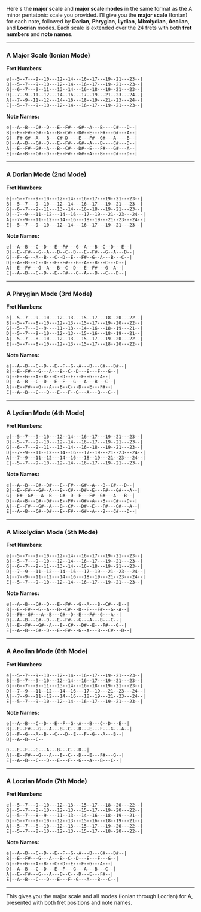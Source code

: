 Here's the **major scale** and **major scale modes** in the same format as the A minor pentatonic scale you provided. I’ll give you the **major scale** (Ionian) for each note, followed by **Dorian**, **Phrygian**, **Lydian**, **Mixolydian**, **Aeolian**, and **Locrian** modes. Each scale is extended over the 24 frets with both **fret numbers** and **note names**.

---

### **A Major Scale (Ionian Mode)**

**Fret Numbers:**
```
e|--5--7---9--10---12--14---16--17---19--21---23--|
B|--5--7---9--10---12--14---16--17---19--21---23--|
G|--6--7---9--11---13--14---16--18---19--21---23--|
D|--7--9--11--12---14--16---17--19---21--23---24--|
A|--7--9--11--12---14--16---18--19---21--23---24--|
E|--5--7---9--10---12--14---16--17---19--21---23--|
```

**Note Names:**
```
e|--A--B---C#--D---E--F#---G#--A---B----C#---D--|
B|--E--F#--G#--A---B--C#---D#--E---F#---G#---A--|
G|--F#-G#--A- -B---C#-D----E---F#--G#---A----B--|
D|--A--B---C#--D---E--F#---G#--A---B----C#---D--|
A|--E--F#--G#--A---B--C#---D#--E---F#---G#---A--|
E|--A--B---C#--D---E--F#---G#--A---B----C#---D--|
```

---

### **A Dorian Mode (2nd Mode)**

**Fret Numbers:**
```
e|--5--7---9--10---12--14---16--17---19--21---23--|
B|--5--7---9--10---12--14---16--17---19--21---23--|
G|--6--7---9--11---13--14---16--18---19--21---23--|
D|--7--9---11--12---14--16---17--19---21--23---24--|
A|--7--9---11--12---14--16---18--19---21--23---24--|
E|--5--7---9--10---12--14---16--17---19--21---23--|
```

**Note Names:**
```
e|--A--B---C--D---E--F#---G--A---B--C--D---E--|
B|--E--F#---G--A---B--C--D---E--F#---G--A---B--|
G|--F--G---A--B---C--D--E---F#--G--A---B---C--|
D|--A--B---C--D---E--F#---G--A---B---C---D--|
A|--E--F#---G--A---B--C--D---E--F#---G--A--|
E|--A--B---C--D---E--F#---G--A---B---C---D--|
```

---

### **A Phrygian Mode (3rd Mode)**

**Fret Numbers:**
```
e|--5--7---9--10---12--13---15--17---18--20---22--|
B|--5--7---8--10---12--13---15--17---19--20---22--|
G|--5--7---8--9----11--13---14--16---18--19---21--|
D|--5--7---9--10---12--13---15--16---18--19---21--|
A|--5--7---8--10---12--13---15--17---19--20---22--|
E|--5--7---8--10---12--13---15--17---18--20---22--|
```

**Note Names:**
```
e|--A--B---C--D---E--F--G--A---B---C#---D#--|
B|--E--F#---G---A---B--C--D---E---F---G--|
G|--F--G---A--B---C--D--E---F--G---A--|
D|--A--B---C--D---E--F---G---A---B---C--|
A|--E--F#---G---A---B--C---D---E---F#--|
E|--A--B---C---D---E---F--G---A---B---C--|
```

---

### **A Lydian Mode (4th Mode)**

**Fret Numbers:**
```
e|--5--7---9--10---12--14---16--17---19--21---23--|
B|--5--7---9--10---12--14---16--17---19--21---23--|
G|--6--7---9--11---13--14---16--18---19--21---23--|
D|--7--9---11--12---14--16---17--19---21--23---24--|
A|--7--9---11--12---14--16---18--19---21--23---24--|
E|--5--7---9--10---12--14---16--17---19--21---23--|
```

**Note Names:**
```
e|--A--B---C#--D#---E--F#---G#--A---B--C#---D--|
B|--E--F#---G#--A---B--C#---D#--E---F#---G#---A--|
G|--F#--G#---A--B---C#--D--E---F#--G#---A---B--|
D|--A--B---C#--D#---E--F#---G#--A---B---C#---D--|
A|--E--F#---G#--A---B--C#---D#--E---F#---G#---A--|
E|--A--B---C#--D#---E--F#---G#--A---B---C#---D--|
```

---

### **A Mixolydian Mode (5th Mode)**

**Fret Numbers:**
```
e|--5--7---9--10---12--14---16--17---19--21---23--|
B|--5--7---9--10---12--14---16--17---19--21---23--|
G|--6--7---9--11---13--14---16--18---19--21---23--|
D|--7--9---11--12---14--16---17--19---21--23---24--|
A|--7--9---11--12---14--16---18--19---21--23---24--|
E|--5--7---9--10---12--14---16--17---19--21---23--|
```

**Note Names:**
```
e|--A--B---C#--D---E--F#---G--A---B--C#---D--|
B|--E--F#---G--A---B--C#---D--E---F#---G--A--|
G|--F#--G#---A--B---C#--D--E---F#--G---A--|
D|--A--B---C#--D---E--F#---G---A---B---C--|
A|--E--F#---G#--A---B--C#---D#--E---F#---G--|
E|--A--B---C#--D---E--F#---G--A---B---C#---D--|
```

---

### **A Aeolian Mode (6th Mode)**

**Fret Numbers:**
```
e|--5--7---9--10---12--14---16--17---19--21---23--|
B|--5--7---9--10---12--14---16--17---19--21---23--|
G|--6--7---9--11---13--14---16--18---19--21---23--|
D|--7--9---11--12---14--16---17--19---21--23---24--|
A|--7--9---11--12---14--16---18--19---21--23---24--|
E|--5--7---9--10---12--14---16--17---19--21---23--|
```

**Note Names:**
```
e|--A--B---C--D---E--F--G--A---B---C--D---E--|
B|--E--F#---G---A---B--C---D---E---F---G---A--|
G|--F--G---A--B---C---D--E---F--G---A---B--|
D|--A--B---C--

D---E--F---G---A---B---C---D--|
A|--E--F#---G---A---B--C---D---E---F#---G--|
E|--A--B---C---D---E---F---G---A---B---C--|
```

---

### **A Locrian Mode (7th Mode)**

**Fret Numbers:**
```
e|--5--7---9--10---12--13---15--17---18--20---22--|
B|--5--7---8--10---12--13---15--17---19--20---22--|
G|--5--7---8--9----11--13---14--16---18--19---21--|
D|--5--7---9--10---12--13---15--16---18--19---21--|
A|--5--7---8--10---12--13---15--17---19--20---22--|
E|--5--7---8--10---12--13---15--17---18--20---22--|
```

**Note Names:**
```
e|--A--B---C--D---E--F--G--A---B---C#---D#--|
B|--E--F#---G---A---B--C--D---E---F---G--|
G|--F--G---A--B---C--D--E---F--G---A---|
D|--A--B---C--D---E--F---G---A---B---C--|
A|--E--F#---G---A---B--C---D---E---F#--|
E|--A--B---C---D---E---F--G---A---B---C--|
```

---

This gives you the major scale and all modes (Ionian through Locrian) for A, presented with both fret positions and note names.

